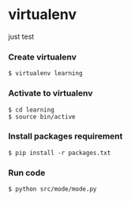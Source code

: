 # virtualenv
just test


### Create virtualenv
`$ virtualenv learning`

### Activate to virtualenv
```
$ cd learning
$ source bin/active
```

### Install packages requirement
`$ pip install -r packages.txt`

### Run code
`$ python src/mode/mode.py`
